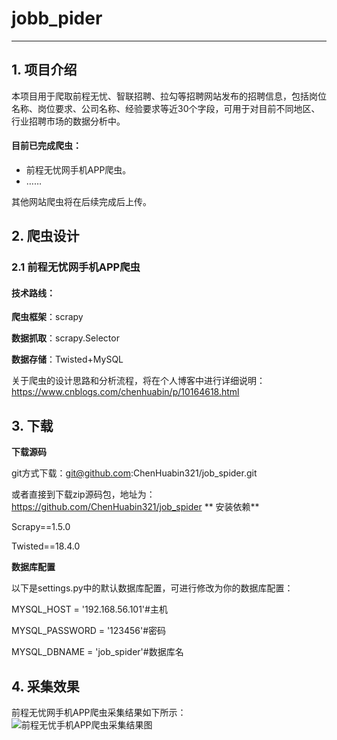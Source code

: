 # jobb_pider

---
## 1. 项目介绍
本项目用于爬取前程无忧、智联招聘、拉勾等招聘网站发布的招聘信息，包括岗位名称、岗位要求、公司名称、经验要求等近30个字段，可用于对目前不同地区、行业招聘市场的数据分析中。

#### 目前已完成爬虫：
- 前程无忧网手机APP爬虫。
- ……

其他网站爬虫将在后续完成后上传。
## 2. 爬虫设计
### 2.1 前程无忧网手机APP爬虫
#### 技术路线：

**爬虫框架**：scrapy

**数据抓取**：scrapy.Selector

**数据存储**：Twisted+MySQL

关于爬虫的设计思路和分析流程，将在个人博客中进行详细说明：
https://www.cnblogs.com/chenhuabin/p/10164618.html


## 3. 下载
**下载源码**

git方式下载：git@github.com:ChenHuabin321/job_spider.git

或者直接到下载zip源码包，地址为：https://github.com/ChenHuabin321/job_spider
**
安装依赖**

Scrapy==1.5.0

Twisted==18.4.0


**数据库配置**

以下是settings.py中的默认数据库配置，可进行修改为你的数据库配置：

MYSQL_HOST = '192.168.56.101'#主机

MYSQL_PASSWORD = '123456'#密码

MYSQL_DBNAME = 'job_spider'#数据库名

## 4. 采集效果
前程无忧网手机APP爬虫采集结果如下所示：
![前程无忧手机APP爬虫采集结果图](https://github.com/ChenHuabin321/job_spider/blob/master/jobSpider/qcwySpiderResult.png)

